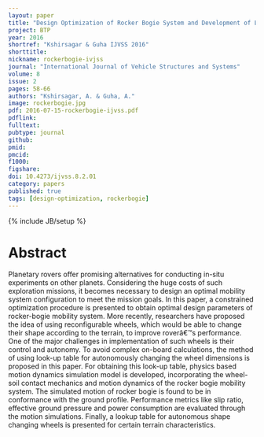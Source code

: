 ```yaml
---
layout: paper
title: "Design Optimization of Rocker Bogie System and Development of Look-Up Table for Reconfigurable Wheels for a Planetary Rover"
project: BTP
year: 2016
shortref: "Kshirsagar & Guha IJVSS 2016"
shorttitle: 
nickname: rockerbogie-ivjss
journal: "International Journal of Vehicle Structures and Systems"
volume: 8 
issue: 2
pages: 58-66
authors: "Kshirsagar, A. & Guha, A."
image: rockerbogie.jpg
pdf: 2016-07-15-rockerbogie-ijvss.pdf
pdflink: 
fulltext:  
pubtype: journal
github:
pmid:  
pmcid:
f1000:
figshare:
doi: 10.4273/ijvss.8.2.01
category: papers
published: true
tags: [design-optimization, rockerbogie]
---
```

{% include JB/setup %}

# Abstract

Planetary rovers offer promising alternatives for conducting in-situ experiments on other planets. Considering the huge costs of such exploration missions, it becomes necessary to design an optimal mobility system configuration to meet the mission goals. In this paper, a constrained optimization procedure is presented to obtain optimal design parameters of rocker-bogie mobility system. More recently, researchers have proposed the idea of using reconfigurable wheels, which would be able to change their shape according to the terrain, to improve roverâ€™s performance. One of the major challenges in implementation of such wheels is their control and autonomy. To avoid complex on-board calculations, the method of using look-up table for autonomously changing the wheel dimensions is proposed in this paper. For obtaining this look-up table, physics based motion dynamics simulation model is developed, incorporating the wheel-soil contact mechanics and motion dynamics of the rocker bogie mobility system. The simulated motion of rocker bogie is found to be in conformance with the ground profile. Performance metrics like slip ratio, effective ground pressure and power consumption are evaluated through the motion simulations. Finally, a lookup table for autonomous shape changing wheels is presented for certain terrain characteristics.
